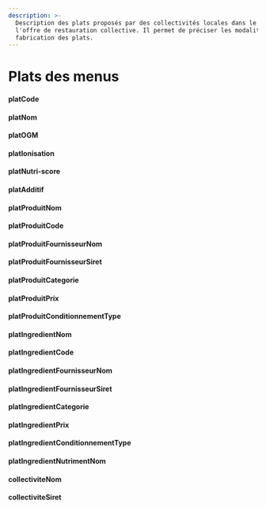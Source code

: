 ```yaml
---
description: >-
  Description des plats proposés par des collectivités locales dans le cadre de
  l'offre de restauration collective. Il permet de préciser les modalités de
  fabrication des plats.
---
```


# Plats des menus

#### platCode

#### platNom

#### platOGM

#### platIonisation

#### platNutri-score

#### platAdditif

#### platProduitNom

#### platProduitCode

#### platProduitFournisseurNom

#### platProduitFournisseurSiret

#### platProduitCategorie

#### platProduitPrix

#### platProduitConditionnementType

#### platIngredientNom

#### platIngredientCode

#### platIngredientFournisseurNom

#### platIngredientFournisseurSiret

#### platIngredientCategorie

#### platIngredientPrix

#### platIngredientConditionnementType

#### platIngredientNutrimentNom

#### collectiviteNom

#### collectiviteSiret

